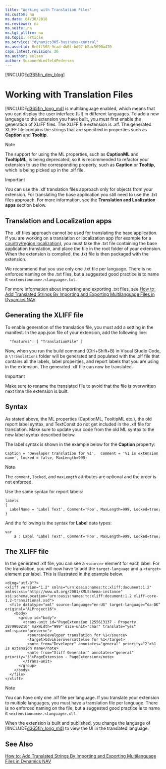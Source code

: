 ```yaml
---
title: "Working with Translation Files"
ms.custom: na
ms.date: 04/30/2018
ms.reviewer: na
ms.suite: na
ms.tgt_pltfrm: na
ms.topic: article
ms.service: "dynamics365-business-central"
ms.assetid: 6e0ff568-9cad-4b0f-bd97-b8ac5690a470
caps.latest.revision: 26
ms.author: solsen
author: SusanneWindfeldPedersen
---
```


[!INCLUDE[d365fin_dev_blog](includes/d365fin_dev_blog.md)]

# Working with Translation Files
[!INCLUDE[d365fin_long_md](includes/d365fin_long_md.md)] is multilanguage enabled, which means that you can display the user interface (UI) in different languages. To add a new language to the extension you have built, you must first enable the generation of XLIFF files. The XLIFF file extension is .xlf. The generated XLIFF file contains the strings that are specified in properties such as **Caption** and **Tooltip**.

> [!NOTE] 
> The support for using the ML properties, such as **CaptionML** and **TooltipML**, is being deprecated, so it is recommended to refactor your extension to use the corresponding property, such as **Caption** or **Tooltip**, which is being picked up in the .xlf file.

> [!IMPORTANT]
> You can use the .xlf translation files approach only for objects from your extension. For translating the base application you still need to use the .txt files approach. For more information, see the **Translation and Loalization apps** section below.

## Translation and Localization apps
The .xlf files approach cannot be used for translating the base application. If you are working on a translation or localization app (for example for a [country/region localization](readiness/readiness-develop-localization.md)), you must take the .txt file containing the base application translation, and place the file in the root folder of your extension. When the extension is compiled, the .txt file is then packaged with the extension. 

We recommend that you use only one .txt file per language. There is no enforced naming on the .txt files, but a suggested good practice is to name it `<extensionname>.<language>.txt`.  

For more information about importing and exporting .txt files, see [How to: Add Translated Strings By Importing and Exporting Multilanguage Files in Dynamics NAV](https://docs.microsoft.com/da-dk/dynamics-nav/how-to--add-translated-strings-by-importing-and-exporting-multilanguage-files).

## Generating the XLIFF file
To enable generation of the translation file, you must add a setting in the manifest. In the app.json file of your extension, add the following line:

```
  "features": [ "TranslationFile" ]
```

Now, when you run the build command (Ctrl+Shift+B) in Visual Studio Code, a `\Translations` folder will be generated and populated with the .xlf file that contains all the labels, label properties, and report labels that you are using in the extension. The generated .xlf file can now be translated.

> [!IMPORTANT]
> Make sure to rename the translated file to avoid that the file is overwritten next time the extension is built.

## Syntax
As stated above, the ML properties (CaptionML, TooltipML etc.), the old report label syntax, and TextConst do not get included in the .xlf file for translation. Make sure to update your code from the old ML syntax to the new label syntax described below. 

The label syntax is shown in the example below for the **Caption** property: 

```
Caption = 'Developer translation for %1',  Comment = '%1 is extension name', locked = false, MaxLength=999; 
```
> [!NOTE]
> The `comment`, `locked`, and `maxLength` attributes are optional and the order is not enforced. 

Use the same syntax for report labels:  

```
labels
{
  LabelName = 'Label Text', Comment='Foo', MaxLength=999, Locked=true;
} 
```

And the following is the syntax for **Label** data types:

```
var
    a : Label 'Label Text', Comment='Foo', MaxLength=999, Locked=true;
```


## The XLIFF file
In the generated .xlf file, you can see a `<source>` element for each label. For the translation, you will now have to add the `target-language` and a `<target>` element per label. This is illustrated in the example below.

```
<ding="utf-8"?>
<xliff version="1.2" xmlns="urn:oasis:names:tc:xliff:document:1.2" xmlns:xsi="http://www.w3.org/2001/XMLSchema-instance" xsi:schemaLocation="urn:oasis:names:tc:xliff:document:1.2 xliff-core-1.2-transitional.xsd">
  <file datatype="xml" source-language="en-US" target-language=”da-DK” original="ALProject16">
    <body>
      <group id="body">
        <trans-unit id="PageExtension 1255613137 - Property 2879900210" maxWidth="999" size-unit="char" translate="yes" xml:space="preserve">
          <source>Developer translation for %1</source>
          <target>Udvikleroversættelse for %1</target>
          <note from="Developer" annotates="general" priority="2">%1 is extension name</note>
          <note from="Xliff Generator" annotates="general" priority="3">PageExtension - PageExtension</note>
        </trans-unit>
      </group>
    </body>
  </file>
</xliff>
```

> [!NOTE]  
> You can have only one .xlf file per language. If you translate your extension to multiple languages, you must have a translation file per language. There is no enforced naming on the file, but a suggested good practice is to name it `<extensionname>.<language>.xlf`.

When the extension is built and published, you change the language of [!INCLUDE[d365fin_long_md](includes/d365fin_long_md.md)] to view the UI in the translated language. 

## See Also
[How to: Add Translated Strings By Importing and Exporting Multilanguage Files in Dynamics NAV](https://docs.microsoft.com/da-dk/dynamics-nav/how-to--add-translated-strings-by-importing-and-exporting-multilanguage-files)  